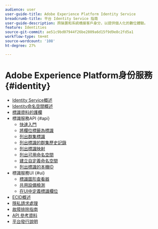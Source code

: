 ```yaml
---
audience: user
user-guide-title: Adobe Experience Platform Identity Service
breadcrumb-title: 平台 Identity Service 指南
user-guide-description: 跨裝置和系統橋接客戶身分，以提供個人化的數位體驗。
feature: Identities
source-git-commit: ae51c9bd07944f26be2809a6d15f9d9e8c2fd5a1
workflow-type: tm+mt
source-wordcount: '108'
ht-degree: 27%

---
```



# Adobe Experience Platform身份服務 {#identity}

- [Identity Service概述](home.md)
- [Identity命名空間概述](namespaces.md)
- [標識資料的護欄](guardrails.md)
- 標識服務API {#api}
   - [快速入門](api/getting-started.md)
   - [將欄位標籤為標識](api/label-identities.md)
   - [列出群集標識](api/list-cluster-identites.md)
   - [列出標識的群集歷史記錄](api/list-cluster-history.md)
   - [列出標識映射](api/list-identity-mappings.md)
   - [列出可用命名空間](api/list-namespaces.md)
   - [建立自定義命名空間](api/create-custom-namespace.md)
   - [列出標識的本機ID](api/list-native-id.md)
- 標識服務UI {#ui}
   - [標識圖形查看器](ui/identity-graph-viewer.md)
   - [共用設備檢測](ui/shared-devices.md)
   - [在UI中定義標識欄位](ui/label-identities.md)
- [ECID概述](ecid.md)
- [隱私請求處理](privacy.md)
- [故障排除指南](troubleshooting-guide.md)
- [API 參考資料](https://www.adobe.io/experience-platform-apis/references/identity-service)
- [平台發行說明](https://www.adobe.com/go/platform-release-notes-en)